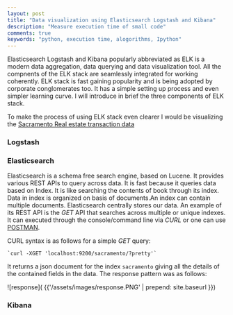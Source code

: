 ```yaml
---
layout: post
title: "Data visualization using Elasticsearch Logstash and Kibana"
description: "Measure execution time of small code"
comments: true
keywords: "python, execution time, alogorithms, Ipython"
---
```


Elasticsearch Logstash and Kibana popularly abbreviated as ELK is a modern data aggregation, data querying and data visualization tool.
All the compnents of the ELK stack are seamlessly integrated for working coherently. ELK stack is fast gaining popularity and is being adopted by
corporate conglomerates too. It has a simple setting up process and even simpler learning curve. I will introduce in brief the three components of ELK stack.

To make the process of using ELK stack even clearer I would be visualizing the [Sacramento Real estate transaction data](https://support.spatialkey.com/spatialkey-sample-csv-data/)


### Logstash


### Elasticsearch

Elasticsearch is a schema free search engine, based on Lucene. It provides various REST APIs to query across data. It is fast because it queries
data based on Index. It is like searching the contents of book through its index. Data in index is organized on basis of documents.An index can contain
multiple documents. Elasticsearch centrally stores our data.
An example of its REST API is the *GET* API that searches across multiple or unique indexes.
It can executed through the console/command line via *CURL* or one can use [POSTMAN](https://chrome.google.com/webstore/detail/postman/fhbjgbiflinjbdggehcddcbncdddomop?hl=en).

CURL syntax is as follows for a simple *GET* query:
    
    `curl -XGET 'localhost:9200/sacramento/?pretty'`

It returns a json document for the index `sacramento` giving all the details of the contained fields in the data.
The response pattern was as follows:

![response]( {{'/assets/images/response.PNG' | prepend: site.baseurl }})





### Kibana







